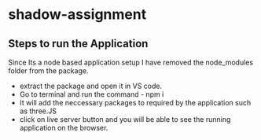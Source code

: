 # shadow-assignment

## Steps to run the Application

Since Its a node based application setup I have removed the node_modules folder from the package.
- extract the package and open it in VS code.
- Go to terminal and run the command  - npm i
- It will add the neccessary packages to required by the application such as three.JS
- click on live server button and you will be able to see the running application on the browser.
